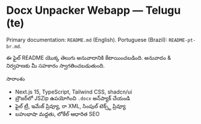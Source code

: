 # Docx Unpacker Webapp — Telugu (te)

Primary documentation: `README.md` (English). Portuguese (Brazil): `README-pt-br.md`.

ఈ ఫైల్ README యొక్క తెలుగు అనువాదానికి కేటాయించబడింది. అనువాదం & నిర్వహణకు మీ సహకారం స్వాగతించబడుతుంది.

సారాంశం
- Next.js 15, TypeScript, Tailwind CSS, shadcn/ui
- బ్రౌజర్‌లో JSZip ఉపయోగించి `.docx` అన్‌ప్యాక్ చేయండి
- ఫైల్ ట్రీ, ఇమేజ్ ప్రివ్యూ, రా XML, సింపుల్ టెక్స్ట్ ప్రివ్యూ
- బహుభాషా మద్దతు, లోకేల్ ఆధారిత SEO
